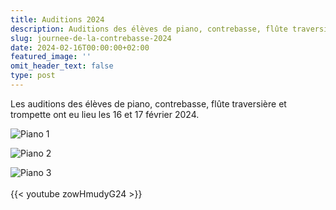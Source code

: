 ```yaml
---
title: Auditions 2024
description: Auditions des élèves de piano, contrebasse, flûte traversière et trompette.
slug: journee-de-la-contrebasse-2024
date: 2024-02-16T00:00:00+02:00
featured_image: ''
omit_header_text: false
type: post
---
```


Les auditions des élèves de piano, contrebasse, flûte traversière et trompette ont eu lieu les 16 et 17 février 2024.

![Piano 1](/images/evenements/2024/piano-1.jpg)

![Piano 2](/images/evenements/2024/piano-2.jpg)

![Piano 3](/images/evenements/2024/piano-3.jpg)
\
\
{{< youtube zowHmudyG24 >}}
